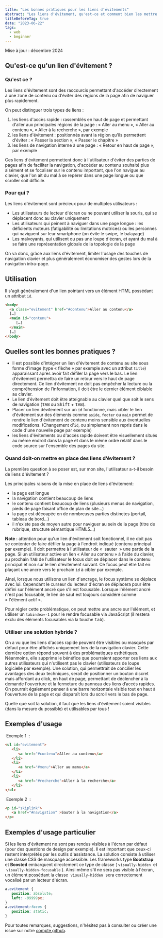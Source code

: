 ```yaml
---
title: "Les bonnes pratiques pour les liens d’évitements"
abstract: "Les liens d'évitement, qu'est-ce et comment bien les mettre en œuvre"
titleBeforeTag: true
date: "2023-06-22"
tags:
  - web
  - beginner
---
```


Mise à jour : décembre 2024

## Qu'est-ce qu'un lien d'évitement&nbsp;?

### Qu'est ce&nbsp;?

Les liens d'évitement sont des raccourcis permettant d'accéder directement à une zone de contenu ou d'éviter des régions de la page afin de naviguer plus rapidement.

On peut distinguer trois types de liens&nbsp;:
1. les liens d'accès rapide : rassemblés en haut de page et permettant d'aller aux principales régions de la page&nbsp;: «&nbsp;Aller au menu&nbsp;», «&nbsp;Aller au contenu&nbsp;», «&nbsp;Aller à la recherche&nbsp;», par exemple
2. les liens d'évitement : positionnés avant la région qu'ils permettent d'éviter : «&nbsp;Passer la section&nbsp;», «&nbsp;Passer le chapitre&nbsp;»
3. les liens de navigation interne à une page : «&nbsp;Retour en haut de page&nbsp;», par exemple

Ces liens d'évitement permettent donc à l'utilisateur d'éviter des parties de pages afin de faciliter la navigation, d'accéder au contenu souhaité plus aisément et se focaliser sur le contenu important, que l'on navigue au clavier, que l'on ait du mal à se repérer dans une page longue ou que scroller soit difficile.

### Pour qui&nbsp;?

Les liens d'évitement sont précieux pour de multiples utilisateurs&nbsp;:
- Les utilisateurs de lecteur d'écran ou ne pouvant utiliser la souris, qui se déplacent donc au clavier uniquement
- Les utilisateurs qui peinent à naviguer dans une page longue : les déficients moteurs (fatigabilité ou limitations motrices) ou les personnes qui naviguent sur leur smartphone (on évite le swipe, le balayage)
- Les malvoyants, qui utilisent ou pas une loupe d'écran, et ayant du mal à se faire une représentation globale de la topologie de la page

On va donc, grâce aux liens d'évitement, limiter l'usage des touches de navigation clavier et plus généralement économiser des gestes lors de la navigation intra-page.

## Utilisation&nbsp;

Il s'agit généralement d'un lien pointant vers un élément HTML possédant un attribut <code>id</code>.

```html
<body>
  <a class="evitement" href="#contenu">Aller au contenu</a>
  […]
  <main id="contenu">
     […]
  </main>
  […]
</body>
```

## Quelles sont les bonnes pratiques&nbsp;?

- Il est possible d'intégrer un lien d'évitement de contenu au site sous forme d'image (type « flèche » par exemple avec un attribut <code>title</code>) apparaissant après avoir fait défiler la page vers le bas. Le lien d'évitement permettra de faire un retour vers le haut de page directement.
Ce lien d’évitement ne doit pas empêcher la lecture ou la compréhension de l’information, il doit être le dernier élément ciblable au clavier.
- Le lien d’évitement doit être atteignable au clavier quel que soit le sens de navigation (<kbd>TAB</kbd> ou <kbd>Shift</kbd> + <kbd>TAB</kbd>).
- Placer un lien dévitement sur un <code>id</code> fonctionne, mais cibler le lien d'évitement sur des éléments comme <code>aside</code>, <code>footer</code> ou <code>main</code> permet de rendre le lien d'évitement de contenu moins sensible aux éventuelles modifications. (Changement d'<code>id</code>, ou simplement non repris dans le code d'une nouvelle page par exemple)
- les liens d'évitements ou d'accès rapide doivent être visuellement situés au même endroit dans la page et dans le même ordre relatif dans le code source sur l'ensemble des pages du site.

### Quand doit-on mettre en place des liens d’évitement&nbsp;?

La première question à se poser est, sur mon site, l'utilisateur a-t-il besoin de liens d'évitement ?

Les principales raisons de la mise en place de liens d'évitement:
- la page est longue
- la navigation contient beaucoup de liens
- le contenu contient beaucoup de liens (plusieurs menus de navigation, pieds de page faisant office de plan de site…)
- la page est découpée en de nombreuses parties distinctes (portail, tableau de bord…)
- il n’existe pas de moyen autre pour naviguer au sein de la page (titre de rubrique, structure sémantique HTML5…)

**Note** : attention pour qu'un lien d'évitement soit fonctionnel, il ne doit pas se contenter de faire défiler la page à l'endroit indiqué (contenu principal par exemple). Il doit permettre à l'utilisateur de « &nbsp;sauter&nbsp; » une partie de la page.
Si un utilisateur active un lien « Aller au contenu » à l'aide du clavier, au prochain <kbd>TAB</kbd> de l'utilisateur le focus doit se déplacer dans le contenu principal et non sur le lien d'évitement suivant.
Ce focus peut être fait en plaçant une ancre vers le prochain <code>id</code> à cibler par exemple.

Ainsi, lorsque nous utilisons un lien d'ancrage, le focus système se déplace avec lui. Cependant le curseur du lecteur d'écran se déplacera pour être défini sur l'élément ancré que s'il est focusable. Lorsque l'élément ancré n'est pas focusable, le lien de saut est toujours considéré comme «&nbsp;l'élément actif&nbsp;».

Pour régler cette problématique, on peut mettre une ancre sur l'élément, et utiliser un <code>tabindex=-1</code> pour le rendre focusable via JavaScript (il restera exclu des éléments focusables via la touche <kbd>tab</kbd>).


### Utiliser une solution hybride&nbsp;?

On a vu que les liens d'accès rapide peuvent être visibles ou masqués par défaut pour être affichés uniquement lors de la navigation clavier. Cette dernière option répond souvent à des problématiques esthétiques. Néanmoins, elle supprime le bénéfice que pourraient apporter ces liens aux autres utilisateurs qui n'utilisent pas le clavier (utilisateurs de loupe logicielle par exemple). Une solution, qui permettrait de concilier les avantages des deux techniques, serait de positionner un bouton discret mais affordant au click, en haut de page, permettant de déclencher à la demande l'ouverture et la fermeture du panneau des liens d’accès rapides. On pourrait également penser à une barre horizontale visible tout en haut à l'ouverture de la page et qui disparaît lors du scroll vers le bas de page.

Quelle que soit la solution, il faut que les liens d'évitement soient visibles (dans la mesure du possible) et utilisables par tous !

## Exemples d'usage

&nbsp;Exemple 1&nbsp; :
```html
<ul id="evitement">
   <li>
      <a href="#contenu">Aller au contenu</a>
   </li>
   <li>
      <a href="#menu">Aller au menu</a>
   </li>
   <li>
      <a href="#recherche">Aller à la recherche</a>
   </li>
</ul>
```

&nbsp;Exemple 2&nbsp; :
```html
<p id="skiplink">
   <a href="#navigation" >Sauter à la navigation</a>
</p>
```

## Exemples d'usage particulier

Si les liens d'évitement ne sont pas rendus visibles à l'écran par défaut (pour des questions de design par exemple). Il est important que ceux-ci restent interprétés par les outils d'assistance.
La solution consiste à utiliser une classe CSS de masquage accessible. Les frameworks type **Bootstrap** et **Boosted** embarquent directement ce type de classe (&nbsp;<code lang="en">visually-hidden</code>&nbsp; et &nbsp;<code lang="en">visually-hidden-focusable</code>&nbsp;). Ainsi même s'il ne sera pas visible à l'écran, un élément possédant la classe &nbsp;<code lang="en">visually-hidden</code>&nbsp; sera correctement vocalisé par un lecteur d'écran.

```css
a.evitement {
   position: absolute;
   left: -99999px;
}
a.evitement:focus {
   position: static;
}
```

Pour toutes remarques, suggestions, n'hésitez pas à consulter ou créer une issue sur notre <a href="https://github.com/Orange-OpenSource/a11y-guidelines/issues">compte github</a>.